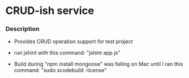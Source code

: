 # CRUD-ish service

### Description ###

* Provides CRUD operation support for test project

* run jshint with this command: "jshint app.js"

* Build during "npm install mongoose" was failing on Mac until I ran this command: "sudo xcodebuild -license"